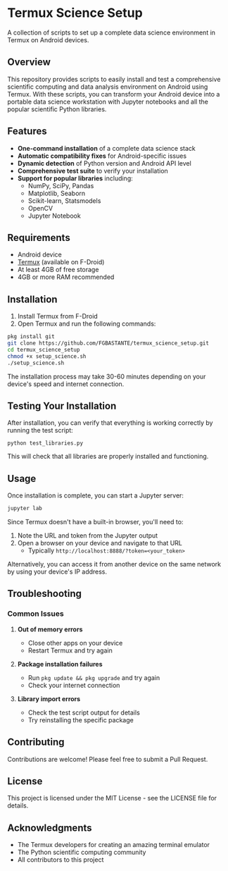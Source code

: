 # Termux Science Setup

A collection of scripts to set up a complete data science environment in Termux on Android devices.

## Overview

This repository provides scripts to easily install and test a comprehensive scientific computing and data analysis environment on Android using Termux. With these scripts, you can transform your Android device into a portable data science workstation with Jupyter notebooks and all the popular scientific Python libraries.

## Features

- **One-command installation** of a complete data science stack
- **Automatic compatibility fixes** for Android-specific issues
- **Dynamic detection** of Python version and Android API level
- **Comprehensive test suite** to verify your installation
- **Support for popular libraries** including:
  - NumPy, SciPy, Pandas
  - Matplotlib, Seaborn
  - Scikit-learn, Statsmodels
  - OpenCV
  - Jupyter Notebook

## Requirements

- Android device
- [Termux](https://github.com/termux/termux-app) (available on F-Droid)
- At least 4GB of free storage
- 4GB or more RAM recommended

## Installation

1. Install Termux from F-Droid
2. Open Termux and run the following commands:

```bash
pkg install git
git clone https://github.com/FGBASTANTE/termux_science_setup.git
cd termux_science_setup
chmod +x setup_science.sh
./setup_science.sh
```

The installation process may take 30-60 minutes depending on your device's speed and internet connection.

## Testing Your Installation

After installation, you can verify that everything is working correctly by running the test script:

```
python test_libraries.py
```

This will check that all libraries are properly installed and functioning.

## Usage

Once installation is complete, you can start a Jupyter server:

```bash
jupyter lab
```

Since Termux doesn't have a built-in browser, you'll need to:

1. Note the URL and token from the Jupyter output
2. Open a browser on your device and navigate to that URL
   - Typically `http://localhost:8888/?token=<your_token>`

Alternatively, you can access it from another device on the same network by using your device's IP address.

## Troubleshooting

### Common Issues

1. **Out of memory errors**
   - Close other apps on your device
   - Restart Termux and try again

2. **Package installation failures**
   - Run `pkg update && pkg upgrade` and try again
   - Check your internet connection

3. **Library import errors**
   - Check the test script output for details
   - Try reinstalling the specific package

## Contributing

Contributions are welcome! Please feel free to submit a Pull Request.

## License

This project is licensed under the MIT License - see the LICENSE file for details.

## Acknowledgments

- The Termux developers for creating an amazing terminal emulator
- The Python scientific computing community
- All contributors to this project
